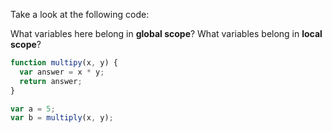 Take a look at the following code:

What variables here belong in **global scope**? What variables belong in
**local scope**?

```javascript
function multipy(x, y) {
  var answer = x * y;
  return answer;
}

var a = 5;
var b = multiply(x, y);
```
